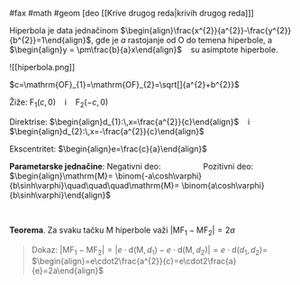 #fax #math #geom  [deo [[Krive drugog reda|krivih drugog reda]]]
$\:$

Hiperbola je data jednačinom $\begin{align}\frac{x^{2}}{a^{2}}-\frac{y^{2}}{b^{2}}=1\end{align}$,
gde je $a$ rastojanje od $\mathrm{O}$ do temena hiperbole, a
$\begin{align}y = \pm\frac{b}{a}x\end{align}$ $\ \:$ su asimptote hiperbole.

![[hiperbola.png]]


$c=\mathrm{OF}_{1}=\mathrm{OF}_{2}=\sqrt[]{a^{2}+b^{2}}$

Žiže: $\mathrm{F}_{1}(c,\,0)$ $\ \:$ i $\ \:$ $\mathrm{F}_{2}(-c,\, 0)$

Direktrise: $\begin{align}d_{1}:\,x=\frac{a^{2}}{c}\end{align}$ $\ \:$ i $\ \:$ $\begin{align}d_{2}:\,x=-\frac{a^{2}}{c}\end{align}$

Ekscentritet: $\begin{align}e=\frac{c}{a}\end{align}$
$\:$

**Parametarske jednačine**:
Negativni deo: $\quad\quad\quad\quad\!$ Pozitivni deo:
$\begin{align}\mathrm{M}= \binom{-a\cosh\varphi}{b\sinh\varphi}\quad\quad\quad\mathrm{M}= \binom{a\cosh\varphi}{b\sinh\varphi}\end{align}$

$\:$


**Teorema**. Za svaku tačku $\mathrm{M}$ hiperbole važi $\Big|\mathrm{MF}_{1}-\mathrm{MF}_{2}\Big|=2a$
> Dokaz:
> $\Big|\mathrm{MF}_{1}-\mathrm{MF}_{2}\Big|=\Big|e\cdot\mathrm{d}(\mathrm{M},\,d_{1})-e\cdot\mathrm{d}(\mathrm{M},\,d_{2})\Big|=e\cdot\mathrm{d}(d_{1},\,d_{2})=$
> $\begin{align}=e\cdot2\frac{a^{2}}{c}=e\cdot2\frac{a}{e}=2a\end{align}$